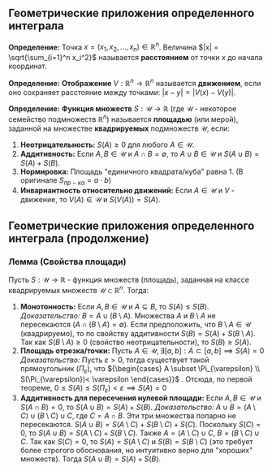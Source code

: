 ## Геометрические приложения определенного интеграла

**Определение:** Точка $x = (x_1, x_2, \dots, x_n) \in \mathbb{R}^n$.
Величина $|x| = \sqrt{\sum_{i=1}^n x_i^2}$ называется **расстоянием** от точки $x$ до начала координат.

**Определение:** **Отображение** $V: \mathbb{R}^n \to \mathbb{R}^n$ называется **движением**, если оно сохраняет расстояние между точками: $|x-y| = |V(x) - V(y)|$.

**Определение:** **Функция множеств** $S: \mathcal{U} \to \mathbb{R}$ (где $\mathcal{U}$ - некоторое семейство подмножеств $\mathbb{R}^n$) называется **площадью** (или мерой), заданной на множестве **квадрируемых** подмножеств $\mathcal{U}$, если:
1.  **Неотрицательность:** $S(A) \ge 0$ для любого $A \in \mathcal{U}$.
2.  **Аддитивность:** Если $A, B \in \mathcal{U}$ и $A \cap B = \emptyset$, то $A \cup B \in \mathcal{U}$ и $S(A \cup B) = S(A) + S(B)$.
3.  **Нормировка:** Площадь "единичного квадрата/куба" равна 1. (В оригинале $S_{пр-ка}=a\cdot b$)
4.  **Инвариантность относительно движений:** Если $A \in \mathcal{U}$ и $V$ - движение, то $V(A) \in \mathcal{U}$ и $S(V(A)) = S(A)$.

## Геометрические приложения определенного интеграла (продолжение)

### Лемма (Свойства площади)

Пусть $S: \mathcal{U} \to \mathbb{R}$ - функция множеств (площадь), заданная на классе квадрируемых множеств $\mathcal{U} \subset \mathbb{R}^n$. Тогда:
1.  **Монотонность:** Если $A, B \in \mathcal{U}$ и $A \subseteq B$, то $S(A) \le S(B)$.
	*Доказательство:* $B = A \cup (B \setminus A)$. Множества $A$ и $B \setminus A$ не пересекаются ($A \cap (B \setminus A) = \emptyset$). Если предположить, что $B \setminus A \in \mathcal{U}$ (квадрируемо), то по свойству аддитивности $S(B) = S(A) + S(B \setminus A)$. Так как $S(B \setminus A) \ge 0$ (свойство неотрицательности), то $S(B) \ge S(A)$.
2.  **Площадь отрезка/точки:** Пусть ${A \in \mathcal{U}, \exists [a,b] : A \subset [a,b] \implies S(A) =0}$
	*Доказательство:* Пусть ${\varepsilon > 0}$, тогда существует такой прямоугольник (${\Pi_{\varepsilon}}$), что ${\begin{cases} A \subset \Pi_{\varepsilon} \\ S(\Pi_{\varepsilon})< \varepsilon \end{cases}}$ . Отсюда, по первой теореме, ${0 \leq S(A) \leq S(\Pi_{\varepsilon} ) < \varepsilon \implies S(A) = 0}$
3.  **Аддитивность для пересечения нулевой площади:** Если $A, B \in \mathcal{U}$ и $S(A \cap B) = 0$, то $S(A \cup B) = S(A) + S(B)$.
    *Доказательство:* $A \cup B = (A \setminus C) \cup (B \setminus C) \cup C$, где $C = A \cap B$. Эти три множества попарно не пересекаются. $S(A \cup B) = S(A \setminus C) + S(B \setminus C) + S(C)$. Поскольку $S(C)=0$, то $S(A \cup B) = S(A \setminus C) + S(B \setminus C)$. Также $A = (A \setminus C) \cup C$, $B = (B \setminus C) \cup C$. Так как $S(C)=0$, то $S(A) = S(A \setminus C)$ и $S(B) = S(B \setminus C)$ (это требует более строгого обоснования, но интуитивно верно для "хороших" множеств). Тогда $S(A \cup B) = S(A) + S(B)$.